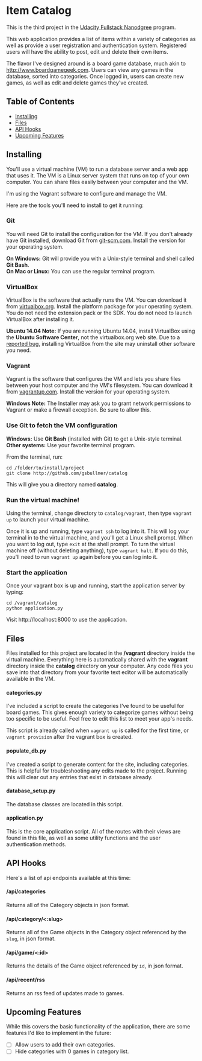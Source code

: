 # Item Catalog
This is the third project in the [Udacity Fullstack Nanodgree](https://www.udacity.com/course/full-stack-web-developer-nanodegree--nd004) program.

This web application provides a list of items within a variety of categories as well as provide a user registration and authentication system. Registered users will have the ability to post, edit and delete their own items.

The flavor I've designed around is a board game database, much akin to http://www.boardgamegeek.com. Users can view any games in the database, sorted into categories. Once logged in, users can create new games, as well as edit and delete games they've created.

## Table of Contents
- [Installing](#installing)
- [Files](#files)
- [API Hooks](#api-hooks)
- [Upcoming Features](#upcoming-features)

## Installing
You'll use a virtual machine (VM) to run a database server and a web app that uses it. The VM is a Linux server system that runs on top of your own computer. You can share files easily between your computer and the VM.

I'm using the Vagrant software to configure and manage the VM.

Here are the tools you'll need to install to get it running:

### Git
You will need Git to install the configuration for the VM. If you don't already have Git installed, download Git from [git-scm.com](http://git-scm.com/downloads). Install the version for your operating system.

**On Windows:** Git will provide you with a Unix-style terminal and shell called **Git Bash**.  
**On Mac or Linux:** You can use the regular terminal program.

### VirtualBox
VirtualBox is the software that actually runs the VM. You can download it from [virtualbox.org](https://www.virtualbox.org/wiki/Downloads). Install the platform package for your operating system. You do not need the extension pack or the SDK. You do not need to launch VirtualBox after installing it.

**Ubuntu 14.04 Note:** If you are running Ubuntu 14.04, install VirtualBox using the **Ubuntu Software Center**, not the virtualbox.org web site. Due to a [reported bug](http://ubuntuforums.org/showthread.php?t=2227131), installing VirtualBox from the site may uninstall other software you need.

### Vagrant
Vagrant is the software that configures the VM and lets you share files between your host computer and the VM's filesystem. You can download it from [vagrantup.com](https://www.vagrantup.com/downloads). Install the version for your operating system.

**Windows Note:** The Installer may ask you to grant network permissions to Vagrant or make a firewall exception. Be sure to allow this.

### Use Git to fetch the VM configuration
**Windows:** Use **Git Bash** (installed with Git) to get a Unix-style terminal.
**Other systems:** Use your favorite terminal program.

From the terminal, run:
```
cd /folder/to/install/project
git clone http://github.com/gsbullmer/catalog
```
This will give you a directory named **catalog**.

### Run the virtual machine!
Using the terminal, change directory to `catalog/vagrant`, then type `vagrant up` to launch your virtual machine.

Once it is up and running, type `vagrant ssh` to log into it. This will log your terminal in to the virtual machine, and you'll get a Linux shell prompt. When you want to log out, type `exit` at the shell prompt. To turn the virtual machine off (without deleting anything), type `vagrant halt`. If you do this, you'll need to run `vagrant up` again before you can log into it.

### Start the application
Once your vagrant box is up and running, start the application server by typing:
```
cd /vagrant/catalog
python application.py
```
Visit http://localhost:8000 to use the application.

## Files
Files installed for this project are located in the **/vagrant** directory inside the virtual machine. Everything here is automatically shared with the **vagrant** directory inside the **catalog** directory on your computer. Any code files you save into that directory from your favorite text editor will be automatically available in the VM.

#### categories.py
I've included a script to create the categories I've found to be useful for board games. This gives enough variety to categorize games without being too specific to be useful. Feel free to edit this list to meet your app's needs.

This script is already called when `vagrant up` is called for the first time, or `vagrant provision` after the vagrant box is created.

#### populate_db.py
I've created a script to generate content for the site, including categories. This is helpful for troubleshooting any edits made to the project. Running this will clear out any entries that exist in database already.

#### database_setup.py
The database classes are located in this script.

#### application.py
This is the core application script. All of the routes with their views are found in this file, as well as some utility functions and the user authentication methods.

## API Hooks
Here's a list of api endpoints available at this time:

#### /api/categories
Returns all of the Category objects in json format.

#### /api/category/<:slug>
Returns all of the Game objects in the Category object referenced by the `slug`, in json format.

#### /api/game/<:id>
Returns the details of the Game object referenced by `id`, in json format.

#### /api/recent/rss
Returns an rss feed of updates made to games.

## Upcoming Features
While this covers the basic functionality of the application, there are some features I'd like to implement in the future:

- [ ] Allow users to add their own categories.
- [ ] Hide categories with 0 games in category list.
